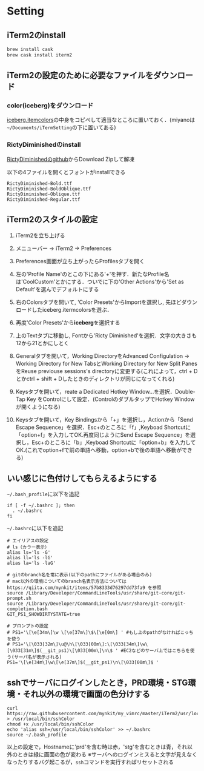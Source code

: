 # Setting

## iTerm2のinstall

```sh
brew install cask
brew cask install iterm2
```

## iTerm2の設定のために必要なファイルをダウンロード

### color(iceberg)をダウンロード

[iceberg.itemcolors](https://github.com/Arc0re/Iceberg-iTerm2/blob/master/iceberg.itermcolors)の中身をコピぺして適当なところに置いておく．(miyanoは`~/Documents/iTermSetting`の下に置いてある)

### RictyDiminishedのinstall

[RictyDiminishedのgithub](https://github.com/edihbrandon/RictyDiminished)からDownload Zipして解凍

以下の4ファイルを開くとフォントがinstallできる

```
RictyDiminished-Bold.ttf
RictyDiminished-BoldOblique.ttf
RictyDiminished-Oblique.ttf
RictyDiminished-Regular.ttf
```

## iTerm2のスタイルの設定

1. iTerm2を立ち上げる

2. メニューバー -> iTerm2 -> Preferences

3. Preferences画面が立ち上がったらProfilesタブを開く

4. 左の'Profile Name'のとこの下にある'+'を押す．新たなProfile名は'CoolCustom'とかにする．ついでに下の'Other Actions'から'Set as Default'を選んでデフォルトにする

5. 右のColorsタブを開いて, 'Color Presets'からImportを選択し, 先ほどダウンロードしたiceberg.itermcolorsを選ぶ．

6. 再度'Color Presets'から**iceberg**を選択する

7. 上のTextタブに移動し, Fontから'Ricty Diminished'を選択．文字の大きさも12から21とかにしとく

8. Generalタブを開いて，Working DirectoryをAdvanced Configulation -> Working Directory for New TabsとWorking Directory for New Split PanesをReuse previouse sessions's directoryに変更する(これによって，ctrl + Dとかctrl + shift + Dしたときのディレクトリが同じになってくれる)

9. Keysタブを開いて，reate a Dedicated Hotkey Window...を選択．Double-Tap Key をControlにして設定．(ControlのダブルタップでHotkey Windowが開くようになる)

10. Keysタブを開いて，Key Bindingsから「+」を選択し，Actionから「Send Escape Sequence」を選択．Esc+のところに「f」,Keyboad Shortcutに「option+f」を入力してOK.再度同じようにSend Escape Sequence」を選択し，Esc+のところに「b」,Keyboad Shortcutに「option+b」を入力してOK.(これでoption+fで前の単語へ移動，option+bで後の単語へ移動ができる)

## いい感じに色付けしてもらえるようにする


`~/.bash_profile`に以下を追記

```
if [ -f ~/.bashrc ]; then
  . ~/.bashrc
fi
```

`~/.bashrc`に以下を追記

```
# エイリアスの設定
# ls（カラー表示）
alias ls='ls -G'
alias ll='ls -lG'
alias la='ls -laG'

# gitのbranch名を常に表示(以下のpathにファイルがある場合のみ)
# mac以外の環境についてのbranch名表示方法については https://qiita.com/mynkit/items/57b8333d76297dd73fa9 を参照
source /Library/Developer/CommandLineTools/usr/share/git-core/git-prompt.sh
source /Library/Developer/CommandLineTools/usr/share/git-core/git-completion.bash
GIT_PS1_SHOWDIRTYSTATE=true

# プロンプトの設定
# PS1='\[\e[34m\]\w \[\e[37m\]\$\[\e[0m\] ' #もし上のpathがなければこっちを使う
# PS1='\[\033[32m\]\u@\h\[\033[00m\]:\[\033[34m\]\w\[\033[31m\]$(__git_ps1)\[\033[00m\]\n\$ ' #EC2などのサーバ上ではこちらを使う(サーバ名が表示される)
PS1='\[\e[34m\]\w\[\e[37m\]$(__git_ps1)\n\[\033[00m\]$ '
```


## sshでサーバにログインしたとき，PRD環境・STG環境・それ以外の環境で画面の色分けする

```
curl https://raw.githubusercontent.com/mynkit/my_vimrc/master/iTerm2/usr/local/bin/sshColor > /usr/local/bin/sshColor
chmod +x /usr/local/bin/sshColor
echo 'alias ssh=/usr/local/bin/sshColor' >> ~/.bashrc
source ~/.bash_profile
```

以上の設定で，Hostnameに'prd'を含む時は赤，'stg'を含むときは青，それ以外のときは緑に画面の色が変わる
※サーバへのログインミスると文字が見えなくなったりするバグ起こるが，`ssh`コマンドを実行すればリセットされる
